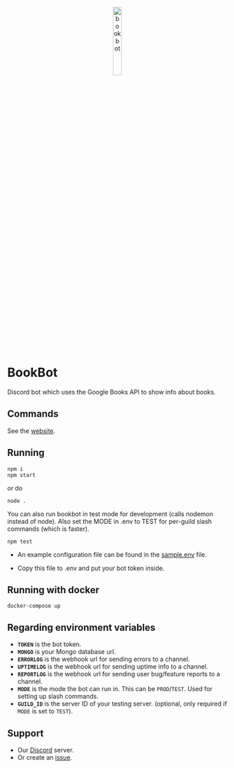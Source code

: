 <p align=center>
	<img src="https://media.discordapp.net/attachments/948141108402225184/948890934840528937/Untitled_design.png" alt=bookbot height=20% width=20%>
</p>

# BookBot

Discord bot which uses the Google Books API to show info about books.

## Commands

See the [website](https://rv178.github.io/bookbot/).

## Running

```
npm i
npm start
```

or do

```
node .
```

You can also run bookbot in test mode for development (calls nodemon instead of node). Also set the MODE in .env to TEST for per-guild slash commands (which is faster).

```
npm test
```

-   An example configuration file can be found in the [sample.env](./sample.env) file.

-   Copy this file to .env and put your bot token inside.

## Running with docker

```
docker-compose up
```

## Regarding environment variables

-   **`TOKEN`** is the bot token.
-   **`MONGO`** is your Mongo database url.
-   **`ERRORLOG`** is the webhook url for sending errors to a channel.
-   **`UPTIMELOG`** is the webhook url for sending uptime info to a channel.
-   **`REPORTLOG`** is the webhook url for sending user bug/feature reports to a channel.
-   **`MODE`** is the mode the bot can run in. This can be `PROD`/`TEST`. Used for setting up slash commands.
-   **`GUILD_ID`** is the server ID of your testing server. (optional, only required if `MODE` is set to `TEST`).

## Support

-   Our [Discord](https://discord.gg/zxrrTEDkMg) server.
-   Or create an [issue](https://github.com/rv178/bookbot/issues/new/choose).
